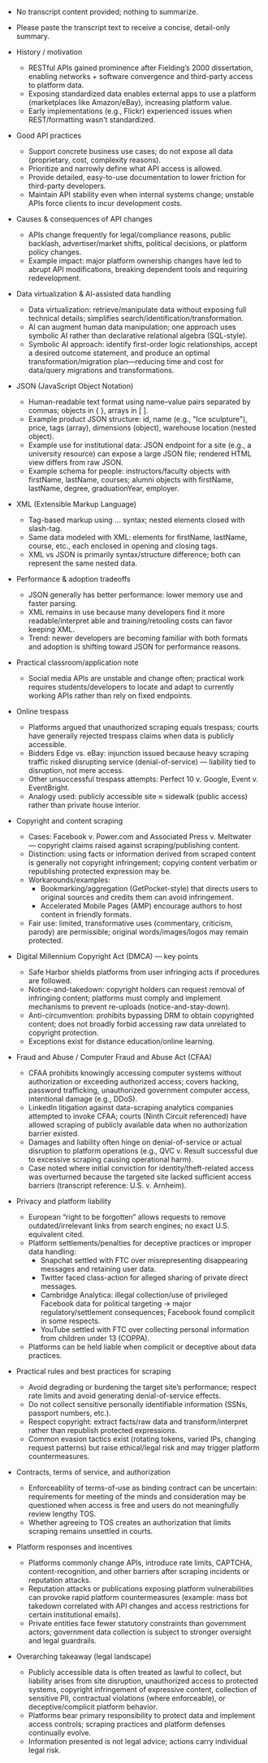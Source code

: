 - No transcript content provided; nothing to summarize.  
- Please paste the transcript text to receive a concise, detail-only summary.

- History / motivation
  - RESTful APIs gained prominence after Fielding’s 2000 dissertation, enabling networks + software convergence and third-party access to platform data.
  - Exposing standardized data enables external apps to use a platform (marketplaces like Amazon/eBay), increasing platform value.
  - Early implementations (e.g., Flickr) experienced issues when REST/formatting wasn't standardized.

- Good API practices
  - Support concrete business use cases; do not expose all data (proprietary, cost, complexity reasons).
  - Prioritize and narrowly define what API access is allowed.
  - Provide detailed, easy-to-use documentation to lower friction for third-party developers.
  - Maintain API stability even when internal systems change; unstable APIs force clients to incur development costs.

- Causes & consequences of API changes
  - APIs change frequently for legal/compliance reasons, public backlash, advertiser/market shifts, political decisions, or platform policy changes.
  - Example impact: major platform ownership changes have led to abrupt API modifications, breaking dependent tools and requiring redevelopment.

- Data virtualization & AI-assisted data handling
  - Data virtualization: retrieve/manipulate data without exposing full technical details; simplifies search/identification/transformation.
  - AI can augment human data manipulation; one approach uses symbolic AI rather than declarative relational algebra (SQL-style).
  - Symbolic AI approach: identify first-order logic relationships, accept a desired outcome statement, and produce an optimal transformation/migration plan—reducing time and cost for data/query migrations and transformations.

- JSON (JavaScript Object Notation)
  - Human-readable text format using name–value pairs separated by commas; objects in { }, arrays in [ ].
  - Example product JSON structure: id, name (e.g., "Ice sculpture"), price, tags (array), dimensions (object), warehouse location (nested object).
  - Example use for institutional data: JSON endpoint for a site (e.g., a university resource) can expose a large JSON file; rendered HTML view differs from raw JSON.
  - Example schema for people: instructors/faculty objects with firstName, lastName, courses; alumni objects with firstName, lastName, degree, graduationYear, employer.

- XML (Extensible Markup Language)
  - Tag-based markup using <tag>...</tag> syntax; nested elements closed with slash-tag.
  - Same data modeled with XML: elements for firstName, lastName, course, etc., each enclosed in opening and closing tags.
  - XML vs JSON is primarily syntax/structure difference; both can represent the same nested data.

- Performance & adoption tradeoffs
  - JSON generally has better performance: lower memory use and faster parsing.
  - XML remains in use because many developers find it more readable/interpret able and training/retooling costs can favor keeping XML.
  - Trend: newer developers are becoming familiar with both formats and adoption is shifting toward JSON for performance reasons.

- Practical classroom/application note
  - Social media APIs are unstable and change often; practical work requires students/developers to locate and adapt to currently working APIs rather than rely on fixed endpoints.

- Online trespass
  - Platforms argued that unauthorized scraping equals trespass; courts have generally rejected trespass claims when data is publicly accessible.
  - Bidders Edge vs. eBay: injunction issued because heavy scraping traffic risked disrupting service (denial-of-service) — liability tied to disruption, not mere access.
  - Other unsuccessful trespass attempts: Perfect 10 v. Google, Event v. EventBright.
  - Analogy used: publicly accessible site ≈ sidewalk (public access) rather than private house interior.

- Copyright and content scraping
  - Cases: Facebook v. Power.com and Associated Press v. Meltwater — copyright claims raised against scraping/publishing content.
  - Distinction: using facts or information derived from scraped content is generally not copyright infringement; copying content verbatim or republishing protected expression may be.
  - Workarounds/examples:
    - Bookmarking/aggregation (GetPocket-style) that directs users to original sources and credits them can avoid infringement.
    - Accelerated Mobile Pages (AMP) encourage authors to host content in friendly formats.
  - Fair use: limited, transformative uses (commentary, criticism, parody) are permissible; original words/images/logos may remain protected.

- Digital Millennium Copyright Act (DMCA) — key points
  - Safe Harbor shields platforms from user infringing acts if procedures are followed.
  - Notice-and-takedown: copyright holders can request removal of infringing content; platforms must comply and implement mechanisms to prevent re-uploads (notice-and-stay-down).
  - Anti-circumvention: prohibits bypassing DRM to obtain copyrighted content; does not broadly forbid accessing raw data unrelated to copyright protection.
  - Exceptions exist for distance education/online learning.

- Fraud and Abuse / Computer Fraud and Abuse Act (CFAA)
  - CFAA prohibits knowingly accessing computer systems without authorization or exceeding authorized access; covers hacking, password trafficking, unauthorized government computer access, intentional damage (e.g., DDoS).
  - LinkedIn litigation against data-scraping analytics companies attempted to invoke CFAA; courts (Ninth Circuit referenced) have allowed scraping of publicly available data when no authorization barrier existed.
  - Damages and liability often hinge on denial-of-service or actual disruption to platform operations (e.g., QVC v. Result successful due to excessive scraping causing operational harm).
  - Case noted where initial conviction for identity/theft-related access was overturned because the targeted site lacked sufficient access barriers (transcript reference: U.S. v. Arnheim).

- Privacy and platform liability
  - European “right to be forgotten” allows requests to remove outdated/irrelevant links from search engines; no exact U.S. equivalent cited.
  - Platform settlements/penalties for deceptive practices or improper data handling:
    - Snapchat settled with FTC over misrepresenting disappearing messages and retaining user data.
    - Twitter faced class-action for alleged sharing of private direct messages.
    - Cambridge Analytica: illegal collection/use of privileged Facebook data for political targeting → major regulatory/settlement consequences; Facebook found complicit in some respects.
    - YouTube settled with FTC over collecting personal information from children under 13 (COPPA).
  - Platforms can be held liable when complicit or deceptive about data practices.

- Practical rules and best practices for scraping
  - Avoid degrading or burdening the target site’s performance; respect rate limits and avoid generating denial-of-service effects.
  - Do not collect sensitive personally identifiable information (SSNs, passport numbers, etc.).
  - Respect copyright: extract facts/raw data and transform/interpret rather than republish protected expressions.
  - Common evasion tactics exist (rotating tokens, varied IPs, changing request patterns) but raise ethical/legal risk and may trigger platform countermeasures.

- Contracts, terms of service, and authorization
  - Enforceability of terms-of-use as binding contract can be uncertain: requirements for meeting of the minds and consideration may be questioned when access is free and users do not meaningfully review lengthy TOS.
  - Whether agreeing to TOS creates an authorization that limits scraping remains unsettled in courts.

- Platform responses and incentives
  - Platforms commonly change APIs, introduce rate limits, CAPTCHA, content-recognition, and other barriers after scraping incidents or reputation attacks.
  - Reputation attacks or publications exposing platform vulnerabilities can provoke rapid platform countermeasures (example: mass bot takedown correlated with API changes and access restrictions for certain institutional emails).
  - Private entities face fewer statutory constraints than government actors; government data collection is subject to stronger oversight and legal guardrails.

- Overarching takeaway (legal landscape)
  - Publicly accessible data is often treated as lawful to collect, but liability arises from site disruption, unauthorized access to protected systems, copyright infringement of expressive content, collection of sensitive PII, contractual violations (where enforceable), or deceptive/complicit platform behavior.
  - Platforms bear primary responsibility to protect data and implement access controls; scraping practices and platform defenses continually evolve.
  - Information presented is not legal advice; actions carry individual legal risk.